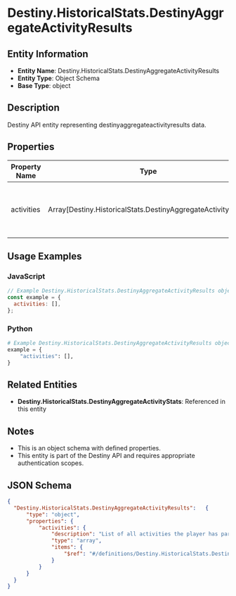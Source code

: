 # Destiny.HistoricalStats.DestinyAggregateActivityResults

## Entity Information
- **Entity Name**: Destiny.HistoricalStats.DestinyAggregateActivityResults
- **Entity Type**: Object Schema
- **Base Type**: object

## Description
Destiny API entity representing destinyaggregateactivityresults data.

## Properties

| Property Name | Type | Description | Required |
|---------------|------|-------------|----------|
| activities | Array[Destiny.HistoricalStats.DestinyAggregateActivityStats] | List of all activities the player has participated in. | No |

## Usage Examples

### JavaScript
```javascript
// Example Destiny.HistoricalStats.DestinyAggregateActivityResults object
const example = {
  activities: [],
};
```

### Python
```python
# Example Destiny.HistoricalStats.DestinyAggregateActivityResults object
example = {
    "activities": [],
}
```

## Related Entities
- **Destiny.HistoricalStats.DestinyAggregateActivityStats**: Referenced in this entity

## Notes
- This is an object schema with defined properties.
- This entity is part of the Destiny API and requires appropriate authentication scopes.

## JSON Schema
```json
{
  "Destiny.HistoricalStats.DestinyAggregateActivityResults":   {
      "type": "object",
      "properties": {
          "activities": {
              "description": "List of all activities the player has participated in.",
              "type": "array",
              "items": {
                  "$ref": "#/definitions/Destiny.HistoricalStats.DestinyAggregateActivityStats"
              }
          }
      }
  }
}
```
